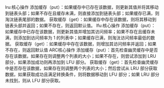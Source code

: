 lru:核心操作
添加缓存（put）：如果缓存中已存在该数据，则更新其值并将其移动到链表头部；如果不存在且缓存未满，则直接添加到链表头部；如果缓存已满，则淘汰链表尾部的数据。
获取缓存（get）：如果缓存中存在该数据，则将其移动到链表头部并返回；如果不存在，则返回默认值。
lfu:核心操作
添加缓存（put）：如果缓存中已存在该数据，则更新其值并增加其访问频率；如果不存在且缓存未满，则添加到访问频率为 1 的列表中；如果缓存已满，则淘汰访问频率最低的数据。
获取缓存（get）：如果缓存中存在该数据，则增加其访问频率并返回；如果不存在，则返回默认值
ARC核心操作
添加缓存（put）：首先检查幽灵缓存中是否存在该数据，如果存在则调整两个列表的大小；如果不存在，则尝试添加到 LRU 部分，如果添加成功则再添加到 LFU 部分。
获取缓存（get）：首先检查幽灵缓存中是否存在该数据，如果存在则调整两个列表的大小；然后尝试从 LRU 部分获取数据，如果获取成功且满足转换条件，则将数据移动到 LFU 部分；如果 LRU 部分未找到，则从 LFU 部分获取。